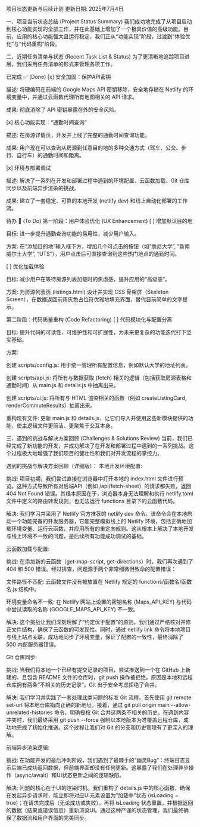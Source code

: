 项目状态更新与后续计划
更新日期: 2025年7月4日

一、项目当前状态总结 (Project Status Summary)
我们成功地完成了从项目启动到核心功能实现的全部工作，并在此基础上增加了一个极具价值的高级功能。目前，应用的核心功能强大且运行稳定，我们正从“功能实现”阶段，过渡到“体验优化”与“代码重构”阶段。

二、近期任务清单与状态 (Recent Task List & Status)
为了更清晰地追踪项目进展，我们采用任务清单的形式来管理各项工作。

已完成 ✅ (Done)
[x] 安全加固：保护API密钥

描述: 将硬编码在前端的 Google Maps API 密钥移除，安全地存储在 Netlify 的环境变量中，并通过云函数代理所有地图相关的 API 请求。

成果: 彻底消除了 API 密钥暴露在外的安全风险。

[x] 核心功能实现：“通勤时间查询”

描述: 在房源详情页，开发并上线了完整的通勤时间查询功能。

成果: 用户现在可以查询从房源到任意目的地的多种交通方式（驾车、公交、步行、自行车）的通勤时间和距离。

[x] 环境与部署调试

描述: 解决了一系列在开发和部署过程中遇到的环境配置、云函数加载、Git 仓库同步以及前端异步渲染的挑战。

成果: 建立了一套稳定、可靠的本地开发 (netlify dev) 和线上自动化部署的工作流。

待办 📝 (To Do)
第一阶段：用户体验优化 (UX Enhancement)
[ ] 增加默认目的地

目标: 进一步提升通勤查询功能的易用性，减少用户输入。

方案: 在“添加目的地”输入框下方，增加几个可点击的按钮（如“悉尼大学”, “新南威尔士大学”, “UTS”），用户点击后可直接查询到这些热门地点的通勤时间。

[ ] 优化加载体验

目标: 减少用户在等待房源列表加载时的焦虑感，提升应用的“高级感”。

方案: 为房源列表页 (listings.html) 设计并实现 CSS 骨架屏（Skeleton Screen），在数据返回前用灰色占位符优雅地填充界面，替代目前简单的文字提示。

第二阶段：代码质量重构 (Code Refactoring)
[ ] 代码模块化与配置分离

目标: 提升代码的可读性、可维护性和可扩展性，为未来更复杂的功能迭代打下坚实基础。

方案:

创建 scripts/config.js: 用于统一管理所有配置信息，例如默认大学的地址列表。

创建 scripts/api.js: 将所有与数据获取 (fetch) 相关的逻辑（包括获取房源表格和通勤时间）从 main.js 和 details.js 中抽离出来。

创建 scripts/ui.js: 将所有与 HTML 渲染相关的函数（例如 createListingCard, renderCommuteResults）抽离出来。

重构现有文件: 更新 main.js 和 details.js，让它们导入并使用这些新模块提供的功能，使主逻辑文件更简洁、更聚焦于交互本身。

三、遇到的挑战与解决方案回顾 (Challenges & Solutions Review)
当前，我们已经完成了新功能的开发，并成功解决了在开发和部署过程中遇到的一系列挑战。这个过程极大地增强了我们项目的健壮性和我们对开发流程的掌控力。

遇到的挑战与解决方案回顾（详细版）：
本地开发环境配置:

挑战: 项目初期，我们尝试直接在浏览器中打开本地的 index.html 文件进行预览。这种方式导致所有对后端API（例如 /api/fetch-sheet）的请求都失败，返回 404 Not Found 错误。其根本原因在于，浏览器本身无法理解和执行 netlify.toml 文件中定义的路由转发规则，也无法运行 functions 目录下的云函数代码。

解决: 我们学习并采用了 Netlify 官方推荐的 netlify dev 命令。该命令会在本地启动一个功能完备的开发服务器，它能完整模拟线上的 Netlify 环境，包括正确地加载环境变量、运行云函数、并应用所有的重定向规则。这从根本上解决了本地开发与线上环境不一致的问题，是后续所有功能成功调试的基础。

云函数加载与配置:

挑战: 在添加新的云函数（get-map-script, get-directions）时，我们再次遇到了 404 和 500 错误。经过排查，问题源于两个非常细微但致命的配置错误：

文件路径不匹配: 云函数文件没有被放置在 Netlify 规定的 functions/函数名/函数名.js 结构中。

环境变量命名不一致: 在 Netlify 网站上设置的密钥名称 (Maps_API_KEY) 与代码中尝试读取的名称 (GOOGLE_MAPS_API_KEY) 不一致。

解决: 这个挑战让我们深刻理解了“约定优于配置”的原则。我们通过严格核对并修正文件结构，确保了云函数的可发现性。同时，通过 netlify link 命令将本地项目与线上站点关联，成功地同步了环境变量，保证了配置的一致性，最终消除了 500 内部服务器错误。

Git 仓库同步:

挑战: 当我们将本地一个已经有提交记录的项目，尝试推送到一个在 GitHub 上新建的、且包含 README 文件的仓库时，git push 操作被拒绝。原因是本地和远程仓库拥有两条“不相关的历史记录”，Git 出于安全考虑拒绝了合并。

解决: 我们学习并实践了一套处理此类问题的标准 Git 流程。首先使用 git remote set-url 将本地仓库指向正确的新地址。接着，通过 git pull origin main --allow-unrelated-histories 命令，明确授权 Git 合并这两条不相关的历史。在遇到内容冲突时，我们最终采用 git push --force 强制以本地版本为准覆盖远程仓库，成功地完成了初始化推送。这个过程让我们对 Git 的分支和历史管理有了更深入的理解。

前端异步渲染逻辑:

挑战: 在功能开发的最后冲刺阶段，我们遇到了最棘手的“幽灵Bug”：终端日志显示后端已成功返回数据，但前端界面却没有任何更新。这暴露了我们在处理异步操作（async/await）和UI状态更新之间的逻辑缺陷。

解决: 问题的核心在于UI的渲染时机。我们重构了 details.js 中的核心函数，确保在发起异步请求时，能立即将对应UI元素设置为“加载中”状态 (isLoading = true)；在请求完成后（无论成功或失败），再将 isLoading 状态重置，并根据返回的数据（结果或错误信息）重新渲染UI。通过这种严谨的状态管理，我们最终确保了数据流和用户界面的完美同步。